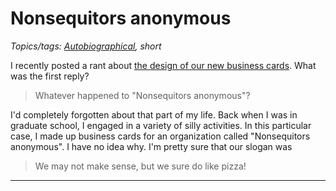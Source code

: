 Nonsequitors anonymous
======================

*Topics/tags: [Autobiographical](index-autobiographical), short*

I recently posted a rant about [the design of our new business cards](business-cards).  What was the first reply?

> Whatever happened to "Nonsequitors anonymous"?

I'd completely forgotten about that part of my life.  Back when I was in 
graduate school, I engaged in a variety of silly activities.  In this
particular case, I made up business cards for an organization called
"Nonsequitors anonymous".  I have no idea why.  I'm pretty sure that our 
slogan was

> We may not make sense, but we sure do like pizza!

---
